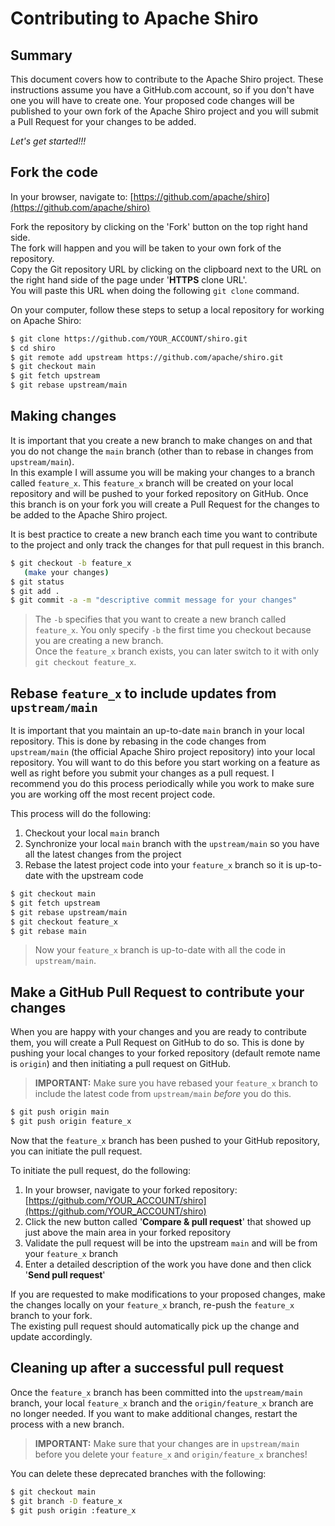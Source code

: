 Contributing to Apache Shiro
=======================================

Summary
-------

This document covers how to contribute to the Apache Shiro project. These instructions assume you have a GitHub.com account, so if you don't have one you will have to create one. Your proposed code changes will be published to your own fork of the Apache Shiro project and you will submit a Pull Request for your changes to be added.

_Let's get started!!!_

Fork the code
-------------

In your browser, navigate to: [https://github.com/apache/shiro](https://github.com/apache/shiro)

Fork the repository by clicking on the 'Fork' button on the top right hand side.  
The fork will happen and you will be taken to your own fork of the repository.  
Copy the Git repository URL by clicking on the clipboard next to the URL on the right hand side of the page under '**HTTPS** clone URL'.  
You will paste this URL when doing the following `git clone` command.

On your computer, follow these steps to setup a local repository for working on Apache Shiro:

``` bash
$ git clone https://github.com/YOUR_ACCOUNT/shiro.git
$ cd shiro
$ git remote add upstream https://github.com/apache/shiro.git
$ git checkout main
$ git fetch upstream
$ git rebase upstream/main
```

Making changes
--------------

It is important that you create a new branch to make changes on and that you do not change the `main` branch (other than to rebase in changes from `upstream/main`).  
In this example I will assume you will be making your changes to a branch called `feature_x`.  This `feature_x` branch will be created on your local repository and
will be pushed to your forked repository on GitHub.  Once this branch is on your fork you will create a Pull Request for the changes to be added to the Apache Shiro project.

It is best practice to create a new branch each time you want to contribute to the project and only track the changes for that pull request in this branch.

``` bash
$ git checkout -b feature_x
   (make your changes)
$ git status
$ git add .
$ git commit -a -m "descriptive commit message for your changes"
```

> The `-b` specifies that you want to create a new branch called `feature_x`.  You only specify `-b` the first time you checkout because you are creating a new branch.  
> Once the `feature_x` branch exists, you can later switch to it with only `git checkout feature_x`.

Rebase `feature_x` to include updates from `upstream/main`
------------------------------------------------------------

It is important that you maintain an up-to-date `main` branch in your local repository.  This is done by rebasing in the code changes from `upstream/main`
(the official Apache Shiro project repository) into your local repository.  You will want to do this before you start working on a feature as well as right
before you submit your changes as a pull request.  I recommend you do this process periodically while you work to make sure you are working off the most recent project code.

This process will do the following:

1. Checkout your local `main` branch
2. Synchronize your local `main` branch with the `upstream/main` so you have all the latest changes from the project
3. Rebase the latest project code into your `feature_x` branch so it is up-to-date with the upstream code

``` bash
$ git checkout main
$ git fetch upstream
$ git rebase upstream/main
$ git checkout feature_x
$ git rebase main
```

> Now your `feature_x` branch is up-to-date with all the code in `upstream/main`.

Make a GitHub Pull Request to contribute your changes
-----------------------------------------------------

When you are happy with your changes and you are ready to contribute them, you will create a Pull Request on GitHub to do so.  This is done by pushing your local changes
to your forked repository (default remote name is `origin`) and then initiating a pull request on GitHub.

> **IMPORTANT:** Make sure you have rebased your `feature_x` branch to include the latest code from `upstream/main` _before_ you do this.

``` bash
$ git push origin main
$ git push origin feature_x
```

Now that the `feature_x` branch has been pushed to your GitHub repository, you can initiate the pull request.

To initiate the pull request, do the following:

1. In your browser, navigate to your forked repository: [https://github.com/YOUR_ACCOUNT/shiro](https://github.com/YOUR_ACCOUNT/shiro)
2. Click the new button called '**Compare & pull request**' that showed up just above the main area in your forked repository
3. Validate the pull request will be into the upstream `main` and will be from your `feature_x` branch
4. Enter a detailed description of the work you have done and then click '**Send pull request**'

If you are requested to make modifications to your proposed changes, make the changes locally on your `feature_x` branch, re-push the `feature_x` branch to your fork.  
The existing pull request should automatically pick up the change and update accordingly.

Cleaning up after a successful pull request
-------------------------------------------

Once the `feature_x` branch has been committed into the `upstream/main` branch, your local `feature_x` branch and the `origin/feature_x` branch are no longer needed.
If you want to make additional changes, restart the process with a new branch.

> **IMPORTANT:** Make sure that your changes are in `upstream/main` before you delete your `feature_x` and `origin/feature_x` branches!

You can delete these deprecated branches with the following:

``` bash
$ git checkout main
$ git branch -D feature_x
$ git push origin :feature_x
```
